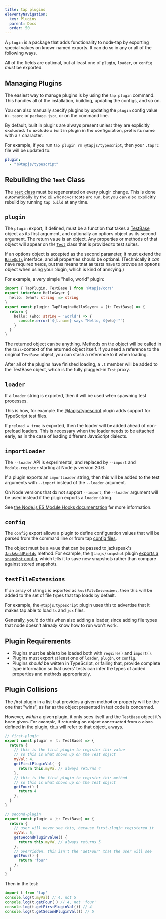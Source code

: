 ```yaml
---
title: tap plugins
eleventyNavigation:
  key: Plugins
  parent: Docs
  order: 50
---
```


A `plugin` is a package that adds functionality to node-tap by
exporting special values on known named exports. It can do so in
any or all of the following ways.

All of the fields are optional, but at least one of `plugin`,
`loader`, or `config` _must_ be exported.

## Managing Plugins

The easiest way to manage plugins is by using the `tap plugin`
command. This handles all of the installation, building, updating
the configs, and so on.

You can also manually specify plugins by updating the
`plugin` config value in `.taprc` or `package.json`, or on the
command line.

By default, built in plugins are always present unless they are
explicitly excluded. To exclude a built in plugin in the
configuration, prefix its name with a `!` character.

For example, if you run `tap plugin rm @tapjs/typescript`, then
your `.taprc` file will be updated to:

```yaml
plugin:
  - "!@tapjs/typescript"
```

## Rebuilding the `Test` Class

The [`Test`
class](https://tapjs.github.io/tapjs/classes/_tapjs_test.index.Test.html)
must be regenerated on every plugin change. This is done
automatically by the [cli](../cli.11ty.js) whenever tests are
run, but you can also explicitly rebuild by running `tap build`
at any time.

## `plugin`

The `plugin` export, if defined, must be a function that takes a
[TestBase](https://tapjs.github.io/tapjs/classes/_tapjs_core.test_base.TestBase.html)
object as its first argument, and optionally an options object as
its second argument. The return value is an object. Any
properties or methods of that object will appear on the
[`Test`](https://tapjs.github.io/tapjs/classes/_tapjs_test.index.Test.html)
class that is provided to test suites.

If an options object is accepted as the second parameter, it must
extend the
[`BaseOpts`](https://tapjs.github.io/tapjs/interfaces/_tapjs_core.base.BaseOpts.html)
interface, and all properties should be optional. (Technically it
_can_ have required fields, but this means that all tests have to
provide an options object when using your plugin, which is kind
of annoying.)

For example, a very simple "hello, world" plugin:

```ts
import { TapPlugin, TestBase } from '@tapjs/core'
export interface HelloSayer {
  hello: (who?: string) => string
}
export const plugin: TapPlugin<HelloSayer> = (t: TestBase) => {
  return {
    hello: (who: string = 'world') => {
      console.error(`${t.name} says "Hello, ${who}!"`)
    }
  }
}
```

The returned object can be anything. Methods on the object will
be called in the `this`-context of the returned object itself. If
you need a reference to the original `TestBase` object, you can
stash a reference to it when loading.

After all of the plugins have finished loading, a `.t` member
will be added to the TestBase object, which is the fully
plugged-in `Test` proxy.

## `loader`

If a `loader` string is exported, then it will be used when
spawning test processes.

This is how, for example, the
[@tapjs/typescript](https://tapjs.github.io/tapjs/modules/_tapjs_typescript.html)
plugin adds support for TypeScript test files.

If `preload = true` is exported, then the loader will be added
ahead of non-preload loaders. This is necessary when the loader
needs to be attached early, as in the case of loading different
JavaScript dialects.

## `importLoader`

The `--loader` API is experimental, and replaced by `--import`
and `Module.register` starting at Node.js version 20.6.

If a plugin exports an `importLoader` string, then this will be
added to the test arguments with `--import` instead of the
`--loader` argument.

On Node versions that do not support `--import`, the `--loader`
argument will be used instead if the plugin exports a `loader`
string.

See [the Node.js ES Module Hooks
documentation](https://nodejs.org/api/esm.html#loaders) for more
information.

## `config`

The `config` export allows a plugin to define configuration
values that will be parsed from the command line or from tap
[config files](../cli.md#configuration).

The object must be a value that can be passed to jackspeak's
[`Jack#addFields`](https://isaacs.github.io/jackspeak/classes/index.Jack.html#addFields)
method. For example, the `@tapjs/snapshot` plugin [exports a
`snapshot`
config](https://github.com/tapjs/tapjs/blob/0b315bf/src/snapshot/src/index.ts#L340),
which tells it to save new snapshots rather than compare against
stored snapshots.

## `testFileExtensions`

If an array of strings is exported as `testFileExtensions`, then
this will be added to the set of file types that tap loads by
default.

For example, the `@tapjs/typescript` plugin uses this to
advertise that it makes tap able to load `ts` and `jsx` files.

Generally, you'd do this when also adding a loader, since adding
file types that node doesn't already know how to run won't work.

## Plugin Requirements

- Plugins must be able to be loaded both with `require()` and
  `import()`.
- Plugins must export at least one of `loader`, `plugin`, or
  `config`.
- Plugins _should_ be written in TypeScript, or failing that,
  provide complete type information so that users' tests can
  infer the types of added properties and methods appropriately.

## Plugin Collisions

The _first_ plugin in a list that provides a given method or
property will be the one that "wins", as far as the object
presented in test code is concerned.

However, _within_ a given plugin, it only sees itself and the
`TestBase` object it's been given. For example, if returning an
object constructed from a class defined in the plugin, `this`
will refer to that object, always.

```js
// first-plugin
export const plugin = (t: TestBase) => {
  return {
    // this is the first plugin to register this value
    // so this is what shows up on the Test object
    myVal: 4,
    getFirstPluginVal() {
      return this.myVal // always returns 4
    },
    // this is the first plugin to register this method
    // so this is what shows up on the Test object
    getFour() {
      return 4
    },
  }
}
```

```js
// second-plugin
export const plugin = (t: TestBase) => {
  return {
    // user will never see this, because first-plugin registered it
    myVal: 5,
    getSecondPluginValue() {
      return this.myVal // always returns 5
    },
    // overridden, this isn't the 'getFour' that the user will see
    getFour() {
      return 'four'
    },
  }
}
```

Then in the test:

```js
import t from 'tap'
console.log(t.myVal) // 4, not 5
console.log(t.getFour()) // 4, not 'four'
console.log(t.getFirstPluginVal()) // 4
console.log(t.getSecondPluginVal()) // 5
```

